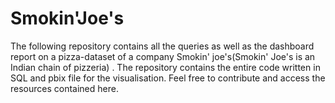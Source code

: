 # Smokin'Joe's
The following repository contains all the queries as well as the dashboard report on a pizza-dataset of a company Smokin' joe's(Smokin' Joe's is an Indian chain of pizzeria) . The repository contains the entire code written in SQL and pbix file for the visualisation. Feel free to contribute and access the resources contained here.
